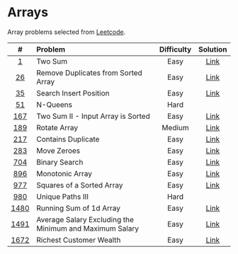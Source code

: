 # Arrays

Array problems selected from [Leetcode](https://leetcode.com/tag/linked-list/).

|  #   | Problem | Difficulty | Solution |
| :--: | :----- | :--------: | :------: |
| <a href="https://leetcode.com/problems/two-sum" target="_blank">1</a>  | Two Sum | Easy | <a href="https://github.com/midotype/leetcode/tree/main/1-two-sum" target="_blank">Link</a> | 
| <a href="https://leetcode.com/problems/remove-duplicates-from-sorted-array" target="_blank">26</a> | Remove Duplicates from Sorted Array | Easy | <a href="https://github.com/midotype/leetcode/tree/main/26-remove-duplicates-from-sorted-array" target="_blank">Link</a> | 
| <a href="https://leetcode.com/problems/search-insert-position" target="_blank">35</a>  | Search Insert Position | Easy | <a href="https://github.com/midotype/leetcode/tree/main/35-search-insert-position" target="_blank">Link</a> | 
| <a href="https://leetcode.com/problems/n-queens/" target="_blank">51</a>  | N-Queens | Hard | | 
| <a href="https://leetcode.com/problems/two-sum-ii-input-array-is-sorted" target="_blank">167</a>  | Two Sum II - Input Array is Sorted | Easy | <a href="https://github.com/midotype/leetcode/tree/main/167-two-sum-ii-input-array-is-sorted" target="_blank">Link</a> | 
| <a href="https://leetcode.com/problems/rotate-array" target="_blank">189</a>  | Rotate Array | Medium | <a href="https://github.com/midotype/leetcode/tree/main/189-rotate-array" target="_blank">Link</a> | 
| <a href="https://leetcode.com/problems/contains-duplicate" target="_blank">217</a>  | Contains Duplicate | Easy | <a href="https://github.com/midotype/leetcode/tree/main/217-contains-duplicate" target="_blank">Link</a> | 
| <a href="https://leetcode.com/problems/move-zeroes" target="_blank">283</a>  | Move Zeroes | Easy | <a href="https://github.com/midotype/leetcode/tree/main/283-move-zeroes" target="_blank">Link</a> | 
| <a href="https://leetcode.com/problems/binary-search" target="_blank">704</a>  | Binary Search | Easy | <a href="https://github.com/midotype/leetcode/tree/main/704-binary-search" target="_blank">Link</a> | 
| <a href="https://leetcode.com/problems/monotonic-array" target="_blank">896</a>  | Monotonic Array | Easy | <a href="https://github.com/midotype/leetcode/tree/main/896-monotonic-array" target="_blank">Link</a> | 
| <a href="https://leetcode.com/problems/squares-of-a-sorted-array" target="_blank">977</a>  | Squares of a Sorted Array | Easy | <a href="https://github.com/midotype/leetcode/tree/main/977-squares-of-a-sorted-array" target="_blank">Link</a> | 
| <a href="https://leetcode.com/problems/unique-paths-iii/" target="_blank">980</a>  | Unique Paths III | Hard | | 
| <a href="https://leetcode.com/problems/running-sum-of-1d-array" target="_blank">1480</a>  | Running Sum of 1d Array | Easy | <a href="https://github.com/midotype/leetcode/tree/main/1480-running-sum-of-1d-array" target="_blank">Link</a> | 
| <a href="https://leetcode.com/problems/average-salary-excluding-the-minimum-and-maximum-salary" target="_blank">1491</a>  | Average Salary Excluding the Minimum and Maximum Salary | Easy | <a href="https://github.com/midotype/leetcode/tree/main/1491-average-salary-excluding-the-minimum-and-maximum-salary" target="_blank">Link</a> | 
| <a href="https://leetcode.com/problems/richest-customer-wealth" target="_blank">1672</a>  | Richest Customer Wealth | Easy | <a href="https://github.com/midotype/leetcode/tree/main/1672-richest-customer-wealth" target="_blank">Link</a> | 